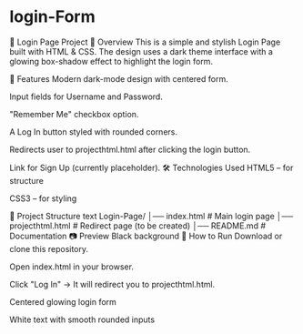# login-Form
🚀 Login Page Project
📌 Overview
This is a simple and stylish Login Page built with HTML & CSS.
The design uses a dark theme interface with a glowing box-shadow effect to highlight the login form.

🎨 Features
Modern dark-mode design with centered form.

Input fields for Username and Password.

"Remember Me" checkbox option.

A Log In button styled with rounded corners.

Redirects user to projecthtml.html after clicking the login button.

Link for Sign Up (currently placeholder).
🛠️ Technologies Used
HTML5 – for structure

CSS3 – for styling

📂 Project Structure
text
Login-Page/
│── index.html   # Main login page
│── projecthtml.html  # Redirect page (to be created)
│── README.md    # Documentation
📷 Preview
Black background
🚦 How to Run
Download or clone this repository.

Open index.html in your browser.

Click "Log In" → It will redirect you to projecthtml.html.

Centered glowing login form

White text with smooth rounded inputs
